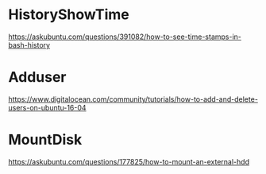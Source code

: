 # HistoryShowTime
https://askubuntu.com/questions/391082/how-to-see-time-stamps-in-bash-history

# Adduser
https://www.digitalocean.com/community/tutorials/how-to-add-and-delete-users-on-ubuntu-16-04

# MountDisk 
https://askubuntu.com/questions/177825/how-to-mount-an-external-hdd
